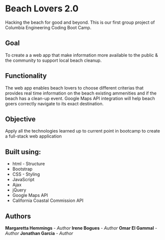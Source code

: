 # Beach Lovers 2.0
Hacking the beach for good and beyond. This is our first group project of Columbia Engineering Coding Boot Camp.

## Goal
To create a a web app that make information more available to the public & the community to support local beach cleanup.

## Functionality
The web app enables beach lovers to choose different criterias that provides real time information on the beach existing ammenities and if the beach has a clean-up event. Google Maps API integration will help beach goers correctly navigate to its exact destination.

## Objective
Apply all the technologies learned up to current point in bootcamp to create a full-stack web application

## Built using:
* html - Structure
* Bootstrap
* CSS - Styling
* JavaScript
* Ajax
* jQuery
* Google Maps API
* California Coastal Commission API

## Authors
**Margaretta Hemmings** - *Author*
**Irene Bogues** - *Author*
**Omar El Gammal** - *Author*
**Jonathan Garcia** - *Author*
